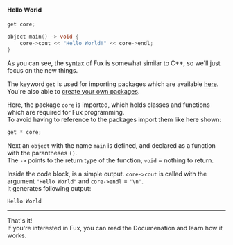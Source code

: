#### Hello World

```cpp
get core;

object main() -> void {
    core->cout << "Hello World!" << core->endl;
}
```
As you can see, the syntax of Fux is somewhat similar to C++, so we'll just focus on the new things.

The keyword `get` is used for importing packages which are available [here](../src/packages/).<br>
You're also able to [create your own packages](./packages.md).

Here, the package `core` is imported, which holds classes and functions which are required for Fux programming.<br>
To avoid having to reference to the packages import them like here shown:

```cpp
get * core;
```

Next an `object` with the name `main` is defined, and declared as a function with the parantheses `()`.<br>
The `->` points to the return type of the function, `void` = nothing to return.

Inside the code block, is a simple output. `core->cout` is called with the argument `"Hello World"` and `core->endl` = `'\n'`.<br>
It generates following output:

```
Hello World

```
---
That's it!<br>
If you're interested in Fux, you can read the Documenation and learn how it works.